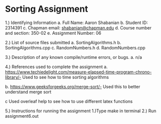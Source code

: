 # Sorting Assignment
1.) Identifying Information
  a. Full Name: Aaron Shabanian
  b. Student ID: 2314391
  c. Chapman email: shabanian@chapman.edu
  d. Course number and section: 350-02
  e. Assignment Number: 06

2.) List of source files submitted
  a. SortingAlgorithms.h
  b. SortingAlgorithms.cpp
  c. RandomNumbers.h
  d. RandomNumbers.cpp

3.) Description of any known compile/runtime errors, or bugs.
  a. n/a

4.) References used to complete the assignment
  a.  https://www.techiedelight.com/measure-elapsed-time-program-chrono-library/- Used to see how to time sorting algorithms

 b. https://www.geeksforgeeks.org/merge-sort/- Used this to better understand merge sort

 c Used overleaf help to see how to use different latex functions


5.) Instructions for running the assignment
  1.)Type make in terminal
  2.) Run assignment6.out

